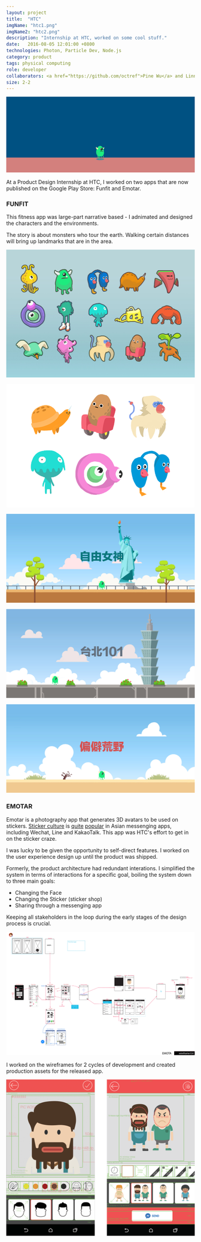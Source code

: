```yaml
---
layout: project
title:  "HTC"
imgName: "htc1.png"
imgName2: "htc2.png"
description: "Internship at HTC, worked on some cool stuff."
date:   2016-08-05 12:01:00 +0800
technologies: Photon, Particle Dev, Node.js
category: product
tags: physical computing
role: developer
collaborators: <a href="https://github.com/octref">Pine Wu</a> and Linna Li
size: 2-2
---
```


![Alt](/img/htc/scratching.gif)

At a Product Design Internship at HTC, I worked on two apps that are now published on the Google Play Store: Funfit and Emotar.

### FUNFIT

This fitness app was large-part narrative based - I adnimated and designed the characters and the environments.

The story is about monsters who tour the earth. Walking certain distances will bring up landmarks that are in the area.

![Alt](/img/htc/monsters.jpg)

![Alt](/img/htc/vectormonsters.png)

![Alt](/img/htc/funfitamerica.jpg)

![Alt](/img/htc/funfittaipei.jpg)

![Alt](/img/htc/funfitwilderness.jpg)


### EMOTAR

Emotar is a photography app that generates 3D avatars to be used on stickers. [Sticker culture](http://a16z.com/2016/06/17/stickers/) is [quite](https://www.wsj.com/articles/line-and-wechat-strike-advertising-gold-1466613181) [popular](https://qz.com/156030/line-is-betting-millions-that-virtual-bears-and-bunnies-will-sweep-the-west/) in Asian messenging apps, including Wechat, Line and KakaoTalk. This app was HTC's effort to get in on the sticker craze.

I was lucky to be given the opportunity to self-direct features. I worked on the user experience design up until the product was shipped.

Formerly, the product architecture had redundant interations. I simplified the system in terms of interactions for a specific goal, boiling the system down to three main goals:

- Changing the Face
- Changing the Sticker (sticker shop)
- Sharing through a messenging app

Keeping all stakeholders in the loop during the early stages of the design process is crucial.

<img src="/img/htc/wireframe.png" class="wireframe">

I worked on the wireframes for 2 cycles of development and created production assets for the released app.

![Alt](/img/htc/final.png)

